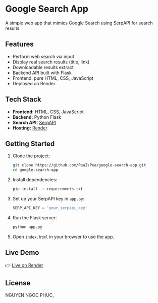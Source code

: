 # Google Search App

A simple web app that mimics Google Search using SerpAPI for search results.

## Features

- Perform web search via input
- Display real search results (title, link)
- Downloadable results extract
- Backend API built with Flask
- Frontend: pure HTML, CSS, JavaScript
- Deployed on Render

## Tech Stack

- **Frontend:** HTML, CSS, JavaScript
- **Backend:** Python Flask
- **Search API:** [SerpAPI](https://serpapi.com/)
- **Hosting:** [Render](https://render.com/)

## Getting Started

1. Clone the project:
   ```bash
   git clone https://github.com/PeaIsPea/google-search-app.git
   cd google-search-app
   ```

2. Install dependencies:
   ```bash
   pip install -r requirements.txt
   ```

3. Set up your SerpAPI key in `app.py`:
   ```python
   SERP_API_KEY = 'your_serpapi_key'
   ```

4. Run the Flask server:
   ```bash
   python app.py
   ```

5. Open `index.html` in your browser to use the app.

## Live Demo

👉 [Live on Render](https://google-search-app-wvj1.onrender.com/)

## License

NGUYEN NGOC PHUC,
